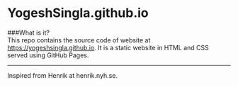 # YogeshSingla.github.io

###What is it?  
This repo contains the source code of website at https://yogeshsingla.github.io. It is a static website in HTML and CSS served using GitHub Pages.  
* * *
Inspired from Henrik at henrik.nyh.se.  
